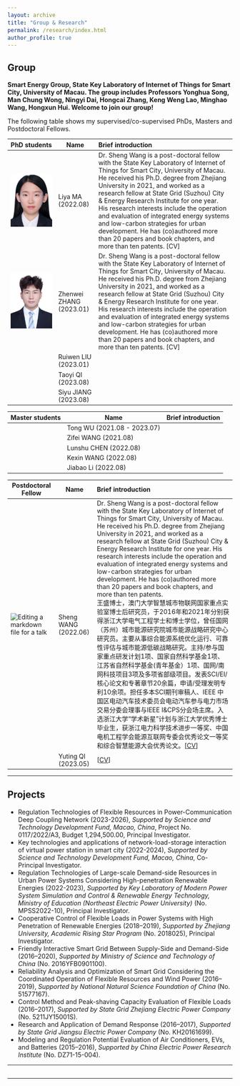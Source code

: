 ```yaml
---
layout: archive
title: "Group & Research"
permalink: /research/index.html
author_profile: true
---
```




## Group

**Smart Energy Group, State Key Laboratory of Internet of Things for Smart City, University of Macau. The group includes Professors Yonghua Song, Man Chung Wong, Ningyi Dai, Hongcai Zhang, Keng Weng Lao, Minghao Wang, Hongxun Hui. Welcome to join our group!**

The following table shows my supervised/co-supervised PhDs, Masters and Postdoctoral Fellows.

| PhD students                                                 | Name                     | Brief introduction                                           |
| ------------------------------------------------------------ | ------------------------ | :----------------------------------------------------------- |
| ![Editing a markdown file for a talk](/group/photo-MaLiya.jpg) | Liya MA (2022.08)        | Dr. Sheng Wang is a post-doctoral fellow with the State Key Laboratory of Internet of Things for Smart City, University of Macau. He received his Ph.D. degree from Zhejiang University in 2021, and worked as a research fellow at State Grid (Suzhou) City & Energy Research Institute for one year. His research interests include the operation and evaluation of integrated energy systems and low-carbon strategies for urban development. He has (co)authored more than 20 papers and book chapters, and more than ten patents. [CV] |
| ![Editing a markdown file for a talk](/group/photo-ZhangZhenwei.jpg) | Zhenwei  ZHANG (2023.01) | Dr. Sheng Wang is a post-doctoral fellow with the State Key Laboratory of Internet of Things for Smart City, University of Macau. He received his Ph.D. degree from Zhejiang University in 2021, and worked as a research fellow at State Grid (Suzhou) City & Energy Research Institute for one year. His research interests include the operation and evaluation of integrated energy systems and low-carbon strategies for urban development. He has (co)authored more than 20 papers and book chapters, and more than ten patents. [CV] |
|                                                              | Ruiwen LIU (2023.01)     |                                                              |
|                                                              | Taoyi QI (2023.08)       |                                                              |
|                                                              | Siyu JIANG (2023.08)     |                                                              |



| Master students | Name                        | Brief introduction |
| --------------- | --------------------------- | :----------------- |
|                 | Tong WU (2021.08 - 2023.07) |                    |
|                 | Zifei WANG (2021.08)        |                    |
|                 | Lunshu CHEN (2022.08)       |                    |
|                 | Kexin WANG (2022.08)        |                    |
|                 | Jiabao Li (2022.08)         |                    |



| Postdoctoral Fellow                                          | Name                     | Brief introduction                                           |
| ------------------------------------------------------------ | ------------------------ | :----------------------------------------------------------- |
| ![Editing a markdown file for a talk](/images/photo/photo-WangSheng.jpg) | Sheng WANG <br>(2022.06) | Dr. Sheng Wang is a post-doctoral fellow with the State Key Laboratory of Internet of Things for Smart City, University of Macau. He received his Ph.D. degree from Zhejiang University in 2021, and worked as a research fellow at State Grid (Suzhou) City & Energy Research Institute for one year. His research interests include the operation and evaluation of integrated energy systems and low-carbon strategies for urban development. He has (co)authored more than 20 papers and book chapters, and more than ten patents. <br>王盛博士，澳门大学智慧城市物联网国家重点实验室博士后研究员，于2016年和2021年分别获得浙江大学电气工程学士和博士学位，曾任国网（苏州）城市能源研究院城市能源战略研究中心研究员。主要从事综合能源系统优化运行、可靠性评估与城市能源低碳战略研究。主持/参与国家重点研发计划1项、国家自然科学基金1项、江苏省自然科学基金(青年基金）1项、国网/南网科技项目3项及多项省部级项目。发表SCI/EI/核心论文和专著章节20余篇，申请/受理发明专利10余项。担任多本SCI期刊审稿人、IEEE 中国区电动汽车技术委员会电动汽车参与电力市场交易分委会理事与IEEE I&CPS分会场主席。入选浙江大学“学术新星”计划与浙江大学优秀博士毕业生，获浙江电力科学技术进步一等奖、中国电机工程学会能源互联网专委会优秀论文一等奖和综合智慧能源大会优秀论文。[[CV](https://huihongxun.github.io/group/CV_WangSheng.pdf)] |
|                                                              | Yuting QI (2023.05)      | [[CV](https://huihongxun.github.io/group/CV_QiYuting.pdf)]   |







------

## Projects

- Regulation Technologies of Flexible Resources in Power-Communication Deep Coupling Network (2023-2026), *Supported by Science and Technology Development Fund, Macao, China*, Project No. 0117/2022/A3, Budget 1,294,500.00, Principal Investigator.
- Key technologies and applications of network-load-storage interaction of virtual power station in smart city (2022-2024), *Supported by Science and Technology Development Fund, Macao, China*, Co-Principal Investigator.
- Regulation Technologies of Large-scale Demand-side Resources in Urban Power Systems Considering High-penetration Renewable Energies (2022-2023),  *Supported by Key Laboratory of Modern Power System Simulation and Control & Renewable Energy Technology, Ministry of Education (Northeast Electric Power University)* (No. MPSS2022-10), Principal Investigator.
- Cooperative Control of Flexible Loads in Power Systems with High Penetration of Renewable Energies (2018–2019), *Supported by Zhejiang University, Academic Rising Star Program* (No. 2018025), Principal Investigator. 
- Friendly Interactive Smart Grid Between Supply-Side and Demand-Side (2016–2020), *Supported by Ministry of Science and Technology of China* (No. 2016YFB0901100).
- Reliability Analysis and Optimization of Smart Grid Considering the Coordinated Operation of Flexible Resources and Wind Power (2016–2019), *Supported by National Natural Science Foundation of China* (No. 51577167). 
- Control Method and Peak-shaving Capacity Evaluation of Flexible Loads (2016–2017), *Supported by State Grid Zhejiang Electric Power Company* (No. 5211JY15001S). 
- Research and Application of Demand Response (2016–2017), *Supported by State Grid Jiangsu Electric Power Company* (No. KH20161699). 
- Modeling and Regulation Potential Evaluation of Air Conditioners, EVs, and Batteries (2015–2016), *Supported by China Electric Power Research Institute* (No. DZ71-15-004). 





------

<!-- Construction Scheme of Distinctive Town with Smart Energy (Sep. 2018 - Apr. 2019, Hangzhou, China) *Supported by Zhejiang Province Government* *Research Assistant (Principal Student Investigator)* Zero-carbon house for high-end rehabilitation base, and low-carbon conference center for exhibition of smart energy systems. Smart energy-saving industry garden, with industries circulation system, and smart lighting systems. ![Editing a markdown file for a talk](/images/research/research_distinctive_town.png)-->

<!-- Develop the Data-driven Multi-energy Experiment and Simulation Platform (Jul. 2015 - Oct. 2018, Hangzhou, China) [[Lab Introduction Presentation](https://huihongxun.github.io/files/ResearchProjects/20180912_SGOOL_platform.pdf)] [[Lab Introduction in English](https://huihongxun.github.io/files/ResearchProjects/Data-driven_Multi-energy_Platform.pdf)] *Supported by Smart Grid Operation and Optimization Laboratory*, Position: Project director, supervised by Prof. Yi Ding, PV-battery-demand system for power optimization and energy saving. Smart plug-based data acquisition, processing and energy consumption suggestion systems. Real data-driven simulation platform for energy Internet of Things.  ![Editing a markdown file for a talk](/images/research/research_data_driven.png)-->

<!--Friendly Interactive Smart Grid Between Supply- and Demand-Sides (Jul. 2016 -- Jun. 2020), *Supported by Ministry of Science and Technology of China* (No. 2016YFB0901100). <!-- *Research Assistant (Principal Student Investigator)* Cooperative control strategies of supply-side (generating units) and demand-side (flexible loads). Business model design for flexible loads participating in demand response, including electricity prices, transaction method, and settlement method. Field demonstration in Suzhou and Changzhou Cities, around 110,000 customers are equipped with smart devices to participate in this project. It is one of the largest demand response projects in the world. ![Editing a markdown file for a talk](/images/research/research_friendly_interactive.png) -->

<!--Cooperative Control of Flexible Loads in Power Systems with High Penetration of Renewable Energies (Sep. 2018 -- Sep. 2019), *Supported by Zhejiang University, Academic Rising Star Program* (No. 2018025), Principal Investigator. <!-- Modelling of flexible loads, especially HVACs. Cooperative control method of flexible loads for providing regulation services for power systems. Optimal dispatch methods of flexible loads and renewable energy generations. ![Editing a markdown file for a talk](/images/research/research_RisingStar.png) -->

<!--Reliability Analysis and Optimization of Smart Grid Considering the Coordinated Operation of Flexible Resources and Wind Power (Jan. 2016 -- Dec. 2019), *Supported by National Natural Science Foundation of China* (No. 51577167).  <!--*Research Assistant* Multiple uncertainties’ analysis of various flexible resources, especially HVACs. Reliability models and optimization of power systems, considering wind power and flexible resources.  ![Editing a markdown file for a talk](/images/research/research_reliability_NSFC.png)-->

<!--Control Method and Peak-shaving Capacity Evaluation of Flexible Loads (Jan. 2016 -- Dec. 2017), *Supported by State Grid Zhejiang Electric Power Company* (No. 5211JY15001S). <!--*Research Assistant (Principal Student Investigator)*Control method of flexible loads, especially air conditioners, considering user’s behavior and comfort. Quantitative evaluation of peak-shaving capacities provided by flexible loads, considering multiple uncertainties. Comparison of reliability and economy of the power system before and after integrating demand response. ![Editing a markdown file for a talk](/images/research/research_peak_shaving.png)-->

<!--Research and Application of Demand Response (Mar. 2016 -- Nov. 2016), *Supported by State Grid Jiangsu Electric Power Company* (No. KH20161699). <!-- *Research Assistant (Principal Student Investigator)* Market mechanism and implementation plan of demand response for the existing electricity market in China. The new spike price policy is proposed and implemented for the first time in China. According to the energy efficiency evaluation report by State Grid Jiangsu Electric Power Company, the construction investments in power plants and transmission lines are postponed around 16.78 billion Chinese Yuan. ![Editing a markdown file for a talk](/images/research/research_consumer_DR.png)-->

<!--Modeling and Regulation Potential Evaluation of Air Conditioners, EVs, and Batteries (Sep. 2015 -- Jun. 2016), *Supported by China Electric Power Research Institute* (No. DZ71-15-004). <!-- *Research Assistant (Principal Student Investigator)* Mathematical and physical model of typical flexible loads, including air conditionings, EVs and batteries. The operation performance and regulation potential of flexible loads with dynamic electricity prices. The proposed models and methods were tested and implemented in State Grid Jiangsu Electric Power Company. ![Editing a markdown file for a talk](/images/research/research_regulation_potential.png)-->







## <!--Issued Patents (发明专利授权)-->

<!-- 一种空调聚合提供电力系统运行备用响应量的计算方法. 惠红勋, 丁一, 刘卫东, 张利军, 孙轶恺, 徐晨博. CN201610821647.X 一种变频空调聚合参与电力系统调频的混合控制方法. 丁一, 惠红勋, 宋永华. CN201910511062.1 一种具有多时间尺度电价信息的智能电表. 丁一, 惠红勋, 宋永华. CN201610543375.1 一种考虑电网总计价风险的计量机制的需求响应方法. 丁一, 惠红勋, 陈振宇, 栾开宁, 谢春雨, 崔文琪, 谢康. CN201811050910.5 一种基于计量机制的激励型需求响应方法. 夏勇, 丁一, 惠红勋, 陈振宇, 栾开宁, 崔文琪, 曲欣瑶. CN201811051906.0 一种实现温控负荷最优协同的需求侧响应博弈方法. 丁一, 谢敦见, 惠红勋, 梅峰. CN201811057764.9 一种考虑多能耦合交互的用户侧综合能源系统运行风险评估方法. 丁一, 谢敦见, 惠红勋, 姚一杨. CN201811057762.X 考虑调频激励信号的变频空调参与电力系统调频的控制器. 丁一, 谢康, 惠红勋, 张凯杰.  CN201910576119.6 用支持向量机的电力系统发电机组调频备用功率分配方法. 叶承晋, 庄欣然, 丁一, 惠红勋, 宋永华.  CN201910712117.5 一种空调负荷组提供旋转备用的分组顺序调度方法. 丁一, 崔文琪, 夏勇, 陈振宇, 栾开宁, 惠红勋.  CN201810584434.9 一种基于回滞效应的空调用户对实时电价的响应方法. 刘卫东 , 张利军 , 丁一 , 刘周斌 , 孙轶恺 , 徐晨博 , 孙可 , 谢敦见 , 惠红勋 , 兰洲 , 孙黎滢 , 袁翔 , 伍耘湘 , 徐汶. CN201710400858.0 一种基于单片机的电子器件拆卸设备. 惠红勋 , 郭创新. CN201410010721.0 %一种基于微型发电机和单片机的自供电握力器. 惠红勋 , 郭创新. CN201410009920.X % 一种腿轮混合式液压机械腿. 吕立彤 , 金波 , 徐晓彤 , 惠红勋. CN201410215251.1 %一种基于蓝牙通信的心电图检测设备. 惠红勋 , 卢伊白 , 于乐全 , 吕立彤 , 孙晖. CN201410094326.5 %Check all the patents [here](https://www.patenthub.cn/). % **Hongxun Hui**, Yi Ding, Weidong Liu, Lijun Zhang, Yikai Sun and Chenbo Xu, “A Calculation Method of Aggregated Air Conditioners for Providing Regulation Services for Power Systems,” No. CN201610821647.X, Dec. 2018. %Yi Ding, **Hongxun Hui**, and Yonghua Song, "Hybrid Control Method of Integrated Inverter Air Conditioners for Providing Frequency Regulation Services," No. CN201910511062.1, Nov. 2020. %Yi Ding, **Hongxun Hui** and Yonghua Song, “An Intelligent Meter with Multi-time Scale Electricity Prices,” No. CN201610543375.1, May 2019. %Yi Ding, **Hongxun Hui**, Zhenyu Chen, Kaining Luan, Chunyu Xie, Wenqi Cui, and Kang Xie, "One Demand Response Method Considering the Total Cost Risk of Power System," No. CN201811050910.5, Jul. 2020. %Yi Ding, Kang Xie, **Hongxun Hui**, and Kaijie Zhang, "Frequency Regulation Controller of Inverter Air Conditioners Considering Incentive Signals," No. CN201910576119.6, Oct. 2020. %Yong Xia, Yi Ding, **Hongxun Hui**, Zhenyu Chen, Kaining Luan, Wenqi Cui and Xinyao Qu, "An Incentive Demand Response Method Based on Coupons," No. CN201811051906.0, Jul. 2021.-->



------

## <!--Software Copyrights (软件著作权)-->

<!-- 城区用户与电网供需友好互动系统示范工程积分政策计算与用户积分值结算软件. 惠红勋, 丁一, 崔文琪. 2018SR449433 一种实现温控负荷最优协同的需求响应博弈仿真软件. 谢敦见, 丁一, 惠红勋. 2019SR0450852 一种基于博弈框架的温控负荷能量协同优化管理控制器软件. 丁一, 谢敦见, 惠红勋. 2019SR0481590  **Hongxun Hui**, Yi Ding and Wenqi Cui, “Software for Coupon Computing and Settlement in Friendly Interactive Smart Grid,” No. 2018SR449433, May 2018. || Yi Ding, Dunjian Xie and **Hongxun Hui**, “Software for Game Theory-Based Collaborative Optimization Control of Thermostatically Controlled Loads,” No. , Mar. 2019. || Dunjian Xie, Yi Ding and **Hongxun Hui**, “Simulation Software for Optimal Coordination of Thermostatically Controlled Loads for Demand Response,” No. 2019SR0450852, Mar. 2019. -->

